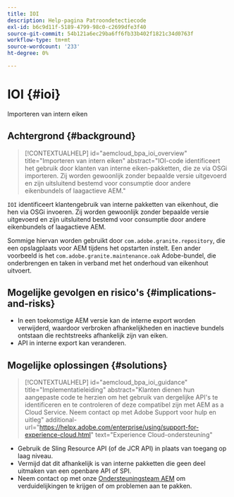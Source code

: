 ```yaml
---
title: IOI
description: Help-pagina Patroondetectiecode
exl-id: b6c9d11f-5189-4799-98c0-c2699dfe3f40
source-git-commit: 54b121a6ec29ba6ff6fb33b402f1821c34d0763f
workflow-type: tm+mt
source-wordcount: '233'
ht-degree: 0%

---
```


# IOI {#ioi}

Importeren van intern eiken

## Achtergrond {#background}

>[!CONTEXTUALHELP]
>id="aemcloud_bpa_ioi_overview"
>title="Importeren van intern eiken"
>abstract="IOI-code identificeert het gebruik door klanten van interne eiken-pakketten, die ze via OSGi importeren. Zij worden gewoonlijk zonder bepaalde versie uitgevoerd en zijn uitsluitend bestemd voor consumptie door andere eikenbundels of laagactieve AEM."

`IOI` identificeert klantengebruik van interne pakketten van eikenhout, die hen via OSGi invoeren. Zij worden gewoonlijk zonder bepaalde versie uitgevoerd en zijn uitsluitend bestemd voor consumptie door andere eikenbundels of laagactieve AEM.

Sommige hiervan worden gebruikt door `com.adobe.granite.repository`, die een opslagplaats voor AEM tijdens het opstarten instelt. Een ander voorbeeld is het `com.adobe.granite.maintenance.oak` Adobe-bundel, die onderbrengen en taken in verband met het onderhoud van eikenhout uitvoert.

## Mogelijke gevolgen en risico&#39;s {#implications-and-risks}

* In een toekomstige AEM versie kan de interne export worden verwijderd, waardoor verbroken afhankelijkheden en inactieve bundels ontstaan die rechtstreeks afhankelijk zijn van eiken.
* API in interne export kan veranderen.

## Mogelijke oplossingen {#solutions}

>[!CONTEXTUALHELP]
>id="aemcloud_bpa_ioi_guidance"
>title="Implementatieleiding"
>abstract="Klanten dienen hun aangepaste code te herzien om het gebruik van dergelijke API&#39;s te identificeren en te controleren of deze compatibel zijn met AEM as a Cloud Service. Neem contact op met Adobe Support voor hulp en uitleg"
>additional-url="https://helpx.adobe.com/enterprise/using/support-for-experience-cloud.html" text="Experience Cloud-ondersteuning"

* Gebruik de Sling Resource API (of de JCR API) in plaats van toegang op laag niveau.
* Vermijd dat dit afhankelijk is van interne pakketten die geen deel uitmaken van een openbare API of SPI.
* Neem contact op met onze [Ondersteuningsteam AEM](https://helpx.adobe.com/enterprise/using/support-for-experience-cloud.html) om verduidelijkingen te krijgen of om problemen aan te pakken.
